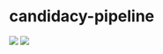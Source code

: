 # candidacy-pipeline
<img src="/Users/berylxzhang/Documents/WechatIMG1.jpeg">
<img src="/Users/berylxzhang/Documents/WechatIMG2.jpeg">
